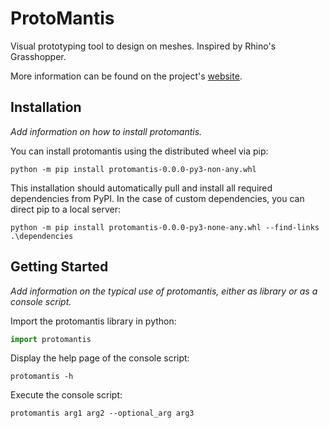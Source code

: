 # ProtoMantis

Visual prototyping tool to design on meshes. Inspired by Rhino's Grasshopper.

More information can be found on the project's [website](https://github.com/cvandijck/ProtoMantis).

## Installation

*Add information on how to install protomantis.*

You can install protomantis using the distributed wheel via pip:
```console
python -m pip install protomantis-0.0.0-py3-non-any.whl
```

This installation should automatically pull and install all required dependencies from PyPI. In the case of custom 
dependencies, you can direct pip to a local server:

```console
python -m pip install protomantis-0.0.0-py3-none-any.whl --find-links .\dependencies
```

## Getting Started

*Add information on the typical use of protomantis, either as library or as a console script.*

Import the protomantis library in python:
```python
import protomantis
```

Display the help page of the console script:
```console
protomantis -h
```

Execute the console script:
```console
protomantis arg1 arg2 --optional_arg arg3
```
